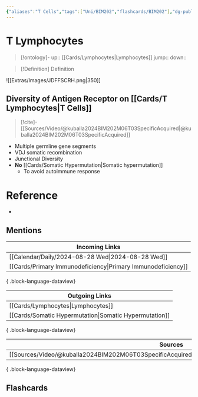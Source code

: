 ```yaml
---
{"aliases":"T Cells","tags":["Uni/BIM202","flashcards/BIM202"],"dg-publish":true,"permalink":"/cards/t-lymphocytes/","dgPassFrontmatter":true}
---
```


# T Lymphocytes

> [!ontology]-
> up:: [[Cards/Lymphocytes\|Lymphocytes]]
> jump:: 
> down:: 

> [!Definition] Definition

![[Extras/Images/JDFFSCRH.png\|350]]

## Diversity of Antigen Receptor on [[Cards/T Lymphocytes\|T Cells]]

> [!cite]-
> [[Sources/Video/@kuballa2024BIM202M06T03SpecificAcquired\|@kuballa2024BIM202M06T03SpecificAcquired]]

- Multiple germline gene segments
- VDJ somatic recombination
- Junctional Diversity
- **No** [[Cards/Somatic Hypermutation\|Somatic hypermutation]]
	- To avoid autoimmune response

# Reference

- 

## Mentions

| Incoming Links                                                  |
| --------------------------------------------------------------- |
| [[Calendar/Daily/2024-08-28 Wed\|2024-08-28 Wed]]            |
| [[Cards/Primary Immunodeficiency\|Primary Immunodeficiency]] |

{ .block-language-dataview}

| Outgoing Links                                            |
| --------------------------------------------------------- |
| [[Cards/Lymphocytes\|Lymphocytes]]                     |
| [[Cards/Somatic Hypermutation\|Somatic Hypermutation]] |

{ .block-language-dataview}

| Sources                                                                                                 |
| ------------------------------------------------------------------------------------------------------- |
| [[Sources/Video/@kuballa2024BIM202M06T03SpecificAcquired\|@kuballa2024BIM202M06T03SpecificAcquired]] |

{ .block-language-dataview}

## Flashcards